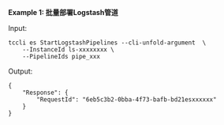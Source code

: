 **Example 1: 批量部署Logstash管道**



Input: 

```
tccli es StartLogstashPipelines --cli-unfold-argument  \
    --InstanceId ls-xxxxxxxx \
    --PipelineIds pipe_xxx
```

Output: 
```
{
    "Response": {
        "RequestId": "6eb5c3b2-0bba-4f73-bafb-bd21esxxxxxx"
    }
}
```

